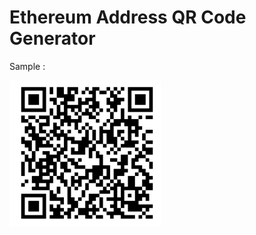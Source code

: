 # Ethereum Address QR Code Generator

Sample :

![Ethereum QR code component for React](https://github.com/Reminouche/react-ethereum/blob/master/images/qrcode-sample.png)

